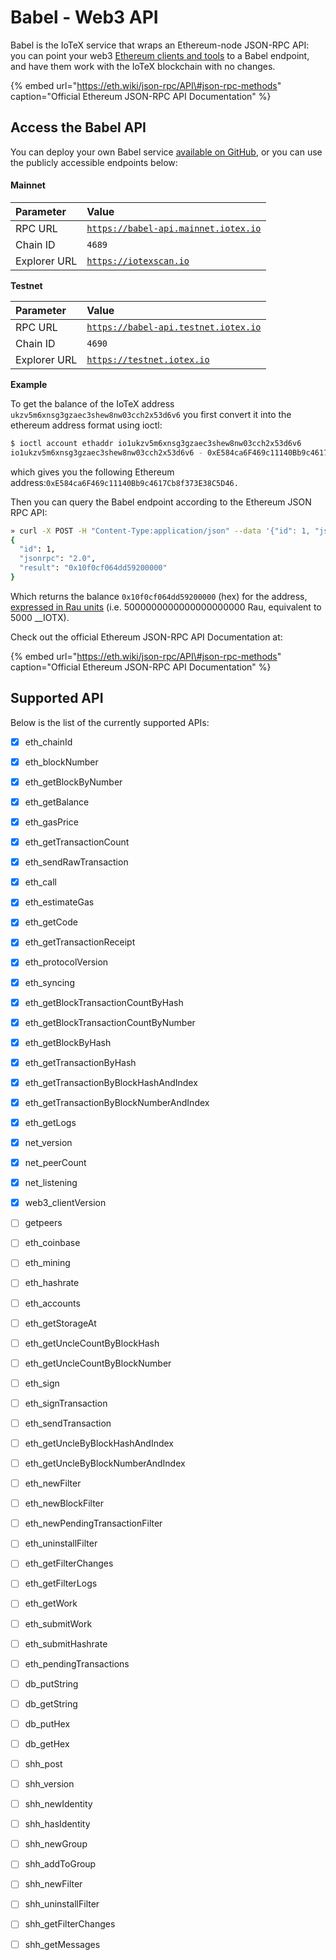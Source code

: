 # Babel - Web3 API

Babel is the IoTeX service that wraps an Ethereum-node JSON-RPC API: you can point your web3 [Ethereum clients and tools]() to a Babel endpoint, and have them work with the IoTeX blockchain with no changes. 

{% embed url="https://eth.wiki/json-rpc/API\#json-rpc-methods" caption="Official Ethereum JSON-RPC API Documentation" %}

## Access the Babel API

You can deploy your own Babel service [available on GitHub](https://github.com/iotexproject/babel-api), or you can use the publicly accessible endpoints  below:

#### Mainnet

| Parameter | Value |
| :--- | :--- |
| RPC URL | [`https://babel-api.mainnet.iotex.io`](https://babel-api.mainnet.iotex.io) |
| Chain ID | `4689` |
| Explorer URL | [`https://iotexscan.io`](https://iotexscan.io) |

**Testnet**

| **Parameter** | Value |
| :--- | :--- |
| RPC URL  | [`https://babel-api.testnet.iotex.io`](%20https://babel-api.testnet.iotex.io) |
| Chain ID | `4690` |
| Explorer URL | [`https://testnet.iotex.io`](https://testnet.iotex.io) |

**Example**

To get the balance of the IoTeX address `ukzv5m6xnsg3gzaec3shew8nw03cch2x53d6v6` you first convert it into the ethereum address format using ioctl:

```bash
$ ioctl account ethaddr io1ukzv5m6xnsg3gzaec3shew8nw03cch2x53d6v6
io1ukzv5m6xnsg3gzaec3shew8nw03cch2x53d6v6 - 0xE584ca6F469c11140Bb9c4617Cb8f373E38C5D46
```

which gives you the following Ethereum address:`0xE584ca6F469c11140Bb9c4617Cb8f373E38C5D46.` 

Then you can query the Babel endpoint according to the Ethereum JSON RPC API: 

```bash
» curl -X POST -H "Content-Type:application/json" --data '{"id": 1, "jsonrpc": "2.0", "method": "eth_getBalance", "params": ["0xE584ca6F469c11140Bb9c4617Cb8f373E38C5D46", ""]}' http://babel-api.mainnet.iotex.io
{
  "id": 1,
  "jsonrpc": "2.0",
  "result": "0x10f0cf064dd59200000"
}
```

Which returns the balance `0x10f0cf064dd59200000` \(hex\) for the address, [expressed in Rau units](../basic-concepts/iotx-token.md#iotx-fractions) \(i.e. 5000000000000000000000 Rau, equivalent to 5000 __IOTX\).

Check out the official Ethereum JSON-RPC API Documentation at:

{% embed url="https://eth.wiki/json-rpc/API\#json-rpc-methods" caption="Official Ethereum JSON-RPC API Documentation" %}

## Supported API

Below is the list of the currently supported APIs:

* [x] eth\_chainId
* [x] eth\_blockNumber
* [x] eth\_getBlockByNumber
* [x] eth\_getBalance 
* [x] eth\_gasPrice 
* [x] eth\_getTransactionCount
* [x] eth\_sendRawTransaction
* [x] eth\_call
* [x] eth\_estimateGas 
* [x] eth\_getCode 
* [x] eth\_getTransactionReceipt 
* [x] eth\_protocolVersion 
* [x] eth\_syncing 
* [x] eth\_getBlockTransactionCountByHash 
* [x] eth\_getBlockTransactionCountByNumber 
* [x] eth\_getBlockByHash 
* [x] eth\_getTransactionByHash 
* [x] eth\_getTransactionByBlockHashAndIndex 
* [x] eth\_getTransactionByBlockNumberAndIndex 
* [x] eth\_getLogs
* [x] net\_version 
* [x] net\_peerCount 
* [x] net\_listening 
* [x] web3\_clientVersion 
* [ ] getpeers 
* [ ] eth\_coinbase
* [ ] eth\_mining
* [ ] eth\_hashrate
* [ ] eth\_accounts
* [ ] eth\_getStorageAt
* [ ] eth\_getUncleCountByBlockHash
* [ ] eth\_getUncleCountByBlockNumber
* [ ] eth\_sign
* [ ] eth\_signTransaction
* [ ] eth\_sendTransaction
* [ ] eth\_getUncleByBlockHashAndIndex
* [ ] eth\_getUncleByBlockNumberAndIndex
* [ ] eth\_newFilter
* [ ] eth\_newBlockFilter
* [ ] eth\_newPendingTransactionFilter
* [ ] eth\_uninstallFilter
* [ ] eth\_getFilterChanges
* [ ] eth\_getFilterLogs
* [ ] eth\_getWork
* [ ] eth\_submitWork
* [ ] eth\_submitHashrate
* [ ] eth\_pendingTransactions
* [ ] db\_putString
* [ ] db\_getString
* [ ] db\_putHex
* [ ] db\_getHex
* [ ] shh\_post
* [ ] shh\_version
* [ ] shh\_newIdentity 
* [ ] shh\_hasIdentity 
* [ ] shh\_newGroup 
* [ ] shh\_addToGroup 
* [ ] shh\_newFilter 
* [ ] shh\_uninstallFilter 
* [ ] shh\_getFilterChanges 
* [ ] shh\_getMessages

